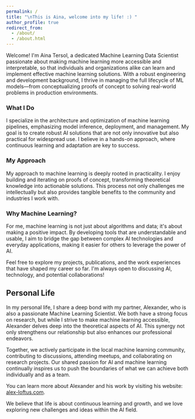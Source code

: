 ```yaml
---
permalink: /
title: "\nThis is Aina, welcome into my life! :) "
author_profile: true
redirect_from: 
  - /about/
  - /about.html
---
```


Welcome! I'm Aina Tersol, a dedicated Machine Learning Data Scientist passionate about making machine learning more accessible and interpretable, so that individuals and organizations alike can learn and implement effective machine learning solutions.
With a robust engineering and development background, I thrive in managing the full lifecycle of ML models—from conceptualizing proofs of concept to solving real-world problems in production environments.

### What I Do
I specialize in the architecture and optimization of machine learning pipelines, emphasizing model inference, deployment, and management. My goal is to create robust AI solutions that are not only innovative but also practical for widespread use. I believe in a hands-on approach, where continuous learning and adaptation are key to success.

### My Approach
My approach to machine learning is deeply rooted in practicality. I enjoy building and iterating on proofs of concept, transforming theoretical knowledge into actionable solutions. This process not only challenges me intellectually but also provides tangible benefits to the community and industries I work with.

### Why Machine Learning? 
For me, machine learning is not just about algorithms and data; it's about making a positive impact. By developing tools that are understandable and usable, I aim to bridge the gap between complex AI technologies and everyday applications, making it easier for others to leverage the power of AI.

Feel free to explore my projects, publications, and the work experiences that have shaped my career so far. I'm always open to discussing AI, technology, and potential collaborations!


## Personal Life
In my personal life, I share a deep bond with my partner, Alexander, who is also a passionate Machine Learning Scientist. We both have a strong focus on research, but while I strive to make machine learning accessible, Alexander delves deep into the theoretical aspects of AI. This synergy not only strengthens our relationship but also enhances our professional endeavors.

Together, we actively participate in the local machine learning community, contributing to discussions, attending meetups, and collaborating on research projects. Our shared passion for AI and machine learning continually inspires us to push the boundaries of what we can achieve both individually and as a team.

You can learn more about Alexander and his work by visiting his website: [alex-loftus.com](http://alex-loftus.com).

We believe that life is about continuous learning and growth, and we love exploring new challenges and ideas within the AI field.